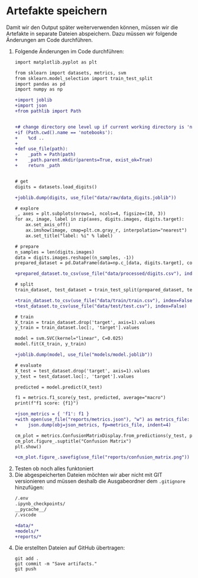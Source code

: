 # Artefakte speichern

Damit wir den Output später weiterverwenden können, müssen wir die Artefakte in separate Dateien abspeichern. Dazu müssen wir folgende Änderungen am Code durchführen.

1. Folgende Änderungen im Code durchführen:
    ```diff
    import matplotlib.pyplot as plt

    from sklearn import datasets, metrics, svm
    from sklearn.model_selection import train_test_split
    import pandas as pd
    import numpy as np

    +import joblib
    +import json
    +from pathlib import Path


    +# change directory one level up if current working directory is 'notebooks'
    +if (Path.cwd().name == 'notebooks'):
    +    %cd ..
    +
    +def use_file(path):
    +    _path = Path(path)
    +    _path.parent.mkdir(parents=True, exist_ok=True)
    +    return _path


    # get
    digits = datasets.load_digits()

    +joblib.dump(digits, use_file("data/raw/data_digits.joblib"))

    # explore
    _, axes = plt.subplots(nrows=1, ncols=4, figsize=(10, 3))
    for ax, image, label in zip(axes, digits.images, digits.target):
        ax.set_axis_off()
        ax.imshow(image, cmap=plt.cm.gray_r, interpolation="nearest")
        ax.set_title("label: %i" % label)

    # prepare
    n_samples = len(digits.images)
    data = digits.images.reshape((n_samples, -1))
    prepared_dataset = pd.DataFrame(data=np.c_[data, digits.target], columns=digits.feature_names + ['target'])

    +prepared_dataset.to_csv(use_file("data/processed/digits.csv"), index=False)

    # split
    train_dataset, test_dataset = train_test_split(prepared_dataset, test_size=0.5, shuffle=False)

    +train_dataset.to_csv(use_file("data/train/train.csv"), index=False)
    +test_dataset.to_csv(use_file("data/test/test.csv"), index=False)

    # train
    X_train = train_dataset.drop('target', axis=1).values
    y_train = train_dataset.loc[:, 'target'].values

    model = svm.SVC(kernel="linear", C=0.025)
    model.fit(X_train, y_train)

    +joblib.dump(model, use_file("models/model.joblib"))

    # evaluate
    X_test = test_dataset.drop('target', axis=1).values
    y_test = test_dataset.loc[:, 'target'].values

    predicted = model.predict(X_test)

    f1 = metrics.f1_score(y_test, predicted, average="macro")
    print(f"f1 score: {f1}")

    +json_metrics = { 'f1': f1 }
    +with open(use_file("reports/metrics.json"), "w") as metrics_file:
    +    json.dump(obj=json_metrics, fp=metrics_file, indent=4)

    cm_plot = metrics.ConfusionMatrixDisplay.from_predictions(y_test, predicted)
    cm_plot.figure_.suptitle("Confusion Matrix")
    plt.show()

    +cm_plot.figure_.savefig(use_file("reports/confusion_matrix.png"))
    ```
1. Testen ob noch alles funktoniert
1. Die abgespeicherten Dateien möchten wir aber nicht mit GIT versionieren und müssen deshalb die Ausgabeordner dem `.gitignore` hinzufügen: 
    ```diff
    /.env
    .ipynb_checkpoints/
    __pycache__/
    /.vscode

    +data/*
    +models/*
    +reports/*
    ```
1. Die erstellten Dateien auf GitHub übertragen:
    ```shell
    git add .
    git commit -m "Save artifacts."
    git push
    ```
